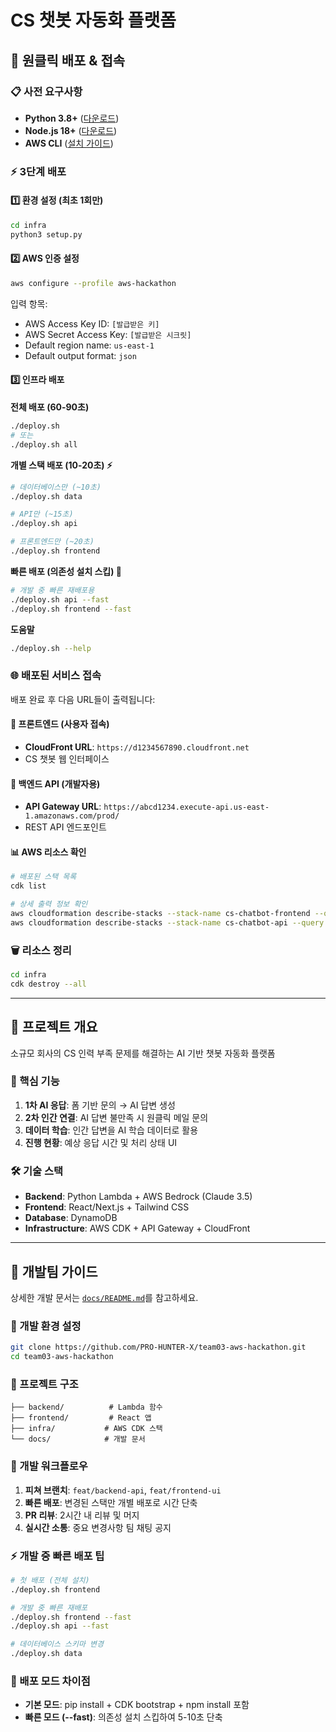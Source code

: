 # CS 챗봇 자동화 플랫폼

## 🚀 원클릭 배포 & 접속

### 📋 사전 요구사항
- **Python 3.8+** ([다운로드](https://www.python.org/downloads/))
- **Node.js 18+** ([다운로드](https://nodejs.org/))
- **AWS CLI** ([설치 가이드](https://docs.aws.amazon.com/cli/latest/userguide/getting-started-install.html))

### ⚡ 3단계 배포

#### 1️⃣ 환경 설정 (최초 1회만)
```bash
cd infra
python3 setup.py
```

#### 2️⃣ AWS 인증 설정
```bash
aws configure --profile aws-hackathon
```
입력 항목:
- AWS Access Key ID: `[발급받은 키]`
- AWS Secret Access Key: `[발급받은 시크릿]`
- Default region name: `us-east-1`
- Default output format: `json`

#### 3️⃣ 인프라 배포

**전체 배포 (60-90초)**
```bash
./deploy.sh
# 또는
./deploy.sh all
```

**개별 스택 배포 (10-20초) ⚡**
```bash
# 데이터베이스만 (~10초)
./deploy.sh data

# API만 (~15초) 
./deploy.sh api

# 프론트엔드만 (~20초)
./deploy.sh frontend
```

**빠른 배포 (의존성 설치 스킵) 🚀**
```bash
# 개발 중 빠른 재배포용
./deploy.sh api --fast
./deploy.sh frontend --fast
```

**도움말**
```bash
./deploy.sh --help
```

### 🌐 배포된 서비스 접속

배포 완료 후 다음 URL들이 출력됩니다:

#### 📱 프론트엔드 (사용자 접속)
- **CloudFront URL**: `https://d1234567890.cloudfront.net`
- CS 챗봇 웹 인터페이스

#### 🔗 백엔드 API (개발자용)
- **API Gateway URL**: `https://abcd1234.execute-api.us-east-1.amazonaws.com/prod/`
- REST API 엔드포인트

#### 📊 AWS 리소스 확인
```bash
# 배포된 스택 목록
cdk list

# 상세 출력 정보 확인
aws cloudformation describe-stacks --stack-name cs-chatbot-frontend --query 'Stacks[0].Outputs'
aws cloudformation describe-stacks --stack-name cs-chatbot-api --query 'Stacks[0].Outputs'
```

### 🗑️ 리소스 정리
```bash
cd infra
cdk destroy --all
```

---

## 📖 프로젝트 개요

소규모 회사의 CS 인력 부족 문제를 해결하는 AI 기반 챗봇 자동화 플랫폼

### 🎯 핵심 기능
1. **1차 AI 응답**: 폼 기반 문의 → AI 답변 생성
2. **2차 인간 연결**: AI 답변 불만족 시 원클릭 메일 문의
3. **데이터 학습**: 인간 답변을 AI 학습 데이터로 활용
4. **진행 현황**: 예상 응답 시간 및 처리 상태 UI

### 🛠️ 기술 스택
- **Backend**: Python Lambda + AWS Bedrock (Claude 3.5)
- **Frontend**: React/Next.js + Tailwind CSS
- **Database**: DynamoDB
- **Infrastructure**: AWS CDK + API Gateway + CloudFront

---

## 👥 개발팀 가이드

상세한 개발 문서는 [`docs/README.md`](docs/README.md)를 참고하세요.

### 🔧 개발 환경 설정
```bash
git clone https://github.com/PRO-HUNTER-X/team03-aws-hackathon.git
cd team03-aws-hackathon
```

### 📁 프로젝트 구조
```
├── backend/          # Lambda 함수
├── frontend/         # React 앱
├── infra/           # AWS CDK 스택
└── docs/            # 개발 문서
```

### 🚀 개발 워크플로우
1. **피쳐 브랜치**: `feat/backend-api`, `feat/frontend-ui`
2. **빠른 배포**: 변경된 스택만 개별 배포로 시간 단축
3. **PR 리뷰**: 2시간 내 리뷰 및 머지
4. **실시간 소통**: 중요 변경사항 팀 채팅 공지

### ⚡ 개발 중 빠른 배포 팁
```bash
# 첫 배포 (전체 설치)
./deploy.sh frontend

# 개발 중 빠른 재배포
./deploy.sh frontend --fast
./deploy.sh api --fast

# 데이터베이스 스키마 변경
./deploy.sh data
```

### 🔧 배포 모드 차이점
- **기본 모드**: pip install + CDK bootstrap + npm install 포함
- **빠른 모드 (--fast)**: 의존성 설치 스킵하여 5-10초 단축